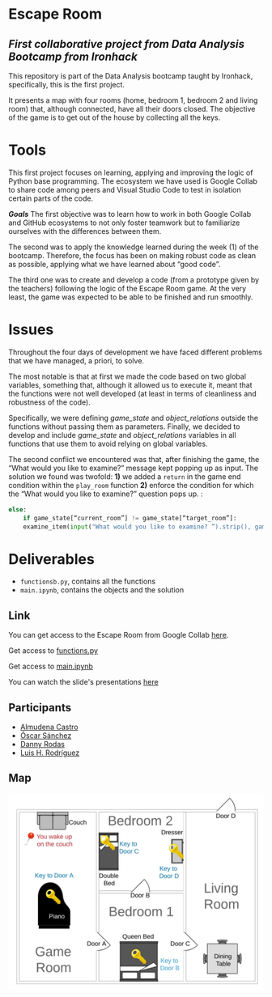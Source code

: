 # **Escape Room**
## *First collaborative project from Data Analysis Bootcamp from Ironhack*
This repository is part of the Data Analysis bootcamp taught by Ironhack, specifically, this is the first project.

It presents a map with four rooms (home, bedroom 1, bedroom 2 and living room) that, although connected, have all their doors closed. The objective of the game is to get out of the house by collecting all the keys.
# Tools
This first project focuses on learning, applying and improving the logic of Python base programming. The ecosystem we have used is Google Collab to share code among peers and Visual Studio Code to test in isolation certain parts of the code.

***Goals***
The first objective was to learn how to work in both Google Collab and GitHub ecosystems to not only foster teamwork but to familiarize ourselves with the differences between them.

The second was to apply the knowledge learned during the week (1) of the bootcamp. Therefore, the focus has been on making robust code as clean as possible, applying what we have learned about “good code”. 

The third one was to create and develop a code (from a prototype given by the teachers) following the logic of the Escape Room game. At the very least, the game was expected to be able to be finished and run smoothly.

# Issues
Throughout the four days of development we have faced different problems that we have managed, a priori, to solve.

The most notable is that at first we made the code based on two global variables, something that, although it allowed us to execute it, meant that the functions were not well developed (at least in terms of cleanliness and robustness of the code). 

Specifically, we were defining *game_state* and *object_relations* outside the functions without passing them as parameters. Finally, we decided to develop and include *game_state* and *object_relations* variables in all functions that use them to avoid relying on global variables.

The second conflict we encountered was that, after finishing the game, the “What would you like to examine?” message kept popping up as input. The solution we found was twofold: **1)** we added a `return` in the game end condition within the `play_room` function **2)** enforce the condition for which the “What would you like to examine?” question pops up. :

```python
else:
    if game_state[“current_room”] != game_state[“target_room”]:
    examine_item(input("What would you like to examine? ”).strip(), game_state, object_relations)
```

# Deliverables

* `functionsb.py`, contains all the functions
* `main.ipynb`, contains the objects and the solution

## Link

You can get access to the Escape Room from Google Collab [here](https://colab.research.google.com/drive/1RuM_ABfVHSQ-QQeeaj8Dg1UypzTK42eT).

Get access to [functions.py](https://drive.google.com/file/d/11UHKeciDuAOvT2lTjYcZ0wFiVAcvvb-D/view)

Get access to [main.ipynb](https://colab.research.google.com/drive/1RuM_ABfVHSQ-QQeeaj8Dg1UypzTK42eT)

You can watch the slide's presentations [here](https://gamma.app/docs/Proyecto-Scape-Room-Buenas-Practicas-en-Python-s2n9n7o1l7p145h?follow_on_start=true&following_id=2eqqtx5ltya8esx&mode=doc)

## Participants

* [Almudena Castro](https://github.com/almudenamcastro)
* [Óscar Sánchez](https://github.com/Osanchezr)
* [Danny Rodas](https://github.com/cohet3)
* [Luis H. Rodríguez](https://github.com/LuisHRF)

## Map
![](https://github.com/almudenamcastro/ironhack-w1-escape-room/blob/main/escape_room_map_ironhack.png)

